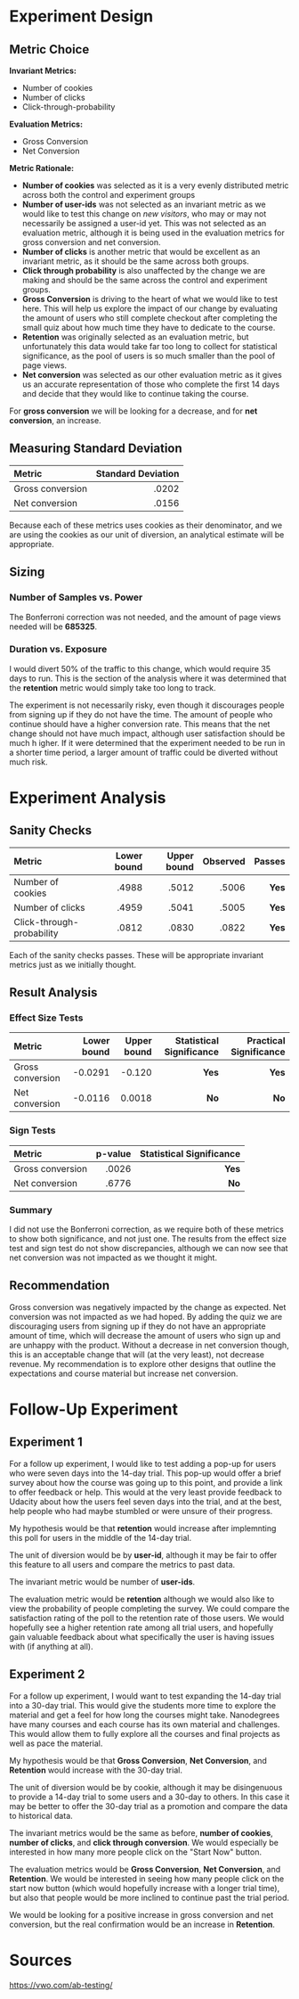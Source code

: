 # Experiment Design

## **Metric Choice**

**Invariant Metrics:**
* Number of cookies
* Number of clicks
* Click-through-probability

**Evaluation Metrics:**
* Gross Conversion
* Net Conversion

**Metric Rationale:**
* **Number of cookies** was selected as it is a very evenly distributed metric across both the control and experiment groups
* **Number of user-ids** was not selected as an invariant metric as we would like to test this change on *new visitors*, who may or may not necessarily be assigned a user-id yet. This was not selected as an evaluation metric, although it is being used in the evaluation metrics for gross conversion and net conversion.
* **Number of clicks** is another metric that would be excellent as an invariant metric, as it should be the same across both groups.
* **Click through probability** is also unaffected by the change we are making and should be the same across the control and experiment groups.
* **Gross Conversion** is driving to the heart of what we would like to test here. This will help us explore the impact of our change by evaluating the amount of users who still complete checkout after completing the small quiz about how much time they have to dedicate to the course.
* **Retention** was originally selected as an evaluation metric, but unfortunately this data would take far too long to collect for statistical significance, as the pool of users is so much smaller than the pool of page views.
* **Net conversion** was selected as our other evaluation metric as it gives us an accurate representation of those who complete the first 14 days and decide that they would like to continue taking the course.

For **gross conversion** we will be looking for a decrease, and for **net conversion**, an increase.

## Measuring Standard Deviation
| **Metric**| **Standard Deviation**|
| :---|---:|
| Gross conversion|.0202|
| Net conversion|.0156|

Because each of these metrics uses cookies as their denominator, and we are using the cookies as our unit of diversion, an analytical estimate will be appropriate.

## Sizing
### Number of Samples vs. Power
The Bonferroni correction was not needed, and the amount of page views needed will be **685325**.

### Duration vs. Exposure
I would divert 50% of the traffic to this change, which would require 35 days to run. This is the section of the analysis where it was determined that the **retention** metric would simply take too long to track.

The experiment is not necessarily risky, even though it discourages people from signing up if they do not have the time. The amount of people who continue should have a higher conversion rate. This means that the net change should not have much impact, although user satisfaction should be much h igher. If it were determined that the experiment needed to be run in a shorter time period, a larger amount of traffic could be diverted without much risk.

# Experiment Analysis
## Sanity Checks
| **Metric**| **Lower bound**|**Upper bound**|**Observed**|**Passes**|
| :---|---:|---:|---:|---:|
| Number of cookies|.4988|.5012|.5006|**Yes**|
| Number of clicks|.4959|.5041|.5005|**Yes**|
| Click-through-probability|.0812|.0830|.0822|**Yes**|
Each of the sanity checks passes. These will be appropriate invariant metrics just as we initially thought.

## Result Analysis
### Effect Size Tests
| **Metric**| **Lower bound**|**Upper bound**|**Statistical Significance**|**Practical Significance**|
| :---|---:|---:|---:|---:|
| Gross conversion|-0.0291|-0.120|**Yes**|**Yes**|
| Net conversion|-0.0116|0.0018|**No**|**No**|

### Sign Tests
| **Metric**| **p-value**|**Statistical Significance**|
| :---|---:|---:|
| Gross conversion|.0026|**Yes**|
| Net conversion|.6776|**No**|

### Summary
I did not use the Bonferroni correction, as we require both of these metrics to show both significance, and not just one. The results from the effect size test and sign test do not show discrepancies, although we can now see that net conversion was not impacted as we thought it might.

## Recommendation
Gross conversion was negatively impacted by the change as expected. Net conversion was not impacted as we had hoped. By adding the quiz we are discouraging users from signing up if they do not have an appropriate amount of time, which will decrease the amount of users who sign up and are unhappy with the product. Without a decrease in net conversion though, this is an acceptable change that will (at the very least), not decrease revenue. My recommendation is to explore other designs that outline the expectations and course material but increase net conversion.

# Follow-Up Experiment
## Experiment 1
For a follow up experiment, I would like to test adding a pop-up for users who were seven days into the 14-day trial. This pop-up would offer a brief survey about how the course was going up to this point, and provide a link to offer feedback or help. This would at the very least provide feedback to Udacity about how the users feel seven days into the trial, and at the best, help people who had maybe stumbled or were unsure of their progress.

My hypothesis would be that **retention** would increase after implemnting this poll for users in the middle of the 14-day trial.

The unit of diversion would be by **user-id**, although it may be fair to offer this feature to all users and compare the metrics to past data.

The invariant metric would be number of **user-ids**.

The evaluation metric would be **retention** although we would also like to view the probability of people completing the survey. We could compare the satisfaction rating of the poll to the retention rate of those users. We would hopefully see a higher retention rate among all trial users, and hopefully gain valuable feedback about what specifically the user is having issues with (if anything at all).

## Experiment 2
For a follow up experiment, I would want to test expanding the 14-day trial into a 30-day trial. This would give the students more time to explore the material and get a feel for how long the courses might take. Nanodegrees have many courses and each course has its own material and challenges. This would allow them to fully explore all the courses and final projects as well as pace the material.

My hypothesis would be that **Gross Conversion**, **Net Conversion**, and **Retention** would increase with the 30-day trial.

The unit of diversion would be by cookie, although it may be disingenuous to provide a 14-day trial to some users and a 30-day to others. In this case it may be better to offer the 30-day trial as a promotion and compare the data to historical data.

The invariant metrics would be the same as before, **number of cookies**, **number of clicks**, and **click through conversion**. We would especially be interested in how many more people click on the "Start Now" button.

The evaluation metrics would be **Gross Conversion**, **Net Conversion**, and **Retention**. We would be interested in seeing how many people click on the start now button (which would hopefully increase with a longer trial time), but also that people would be more inclined to continue past the trial period.

We would be looking for a positive increase in gross conversion and net conversion, but the real confirmation would be an increase in **Retention**.

# Sources
https://vwo.com/ab-testing/
